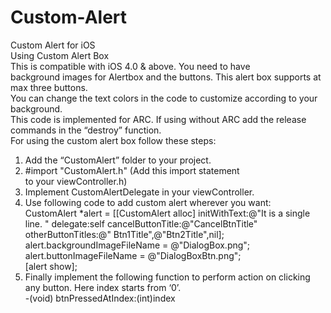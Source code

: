 Custom-Alert
============

Custom Alert for iOS<br/>
Using Custom Alert Box<br/>
This is compatible with iOS 4.0 & above. You need to have<br/>
background images for Alertbox and the buttons. This alert box supports at max three buttons.<br/>
You can change the text colors in the code to customize according to your background.<br/>
This code is implemented for ARC. If using without ARC add the release commands in the “destroy” function.<br/>
For using the custom alert box follow these steps:<br/>
1. Add the “CustomAlert” folder to your project.<br/>
2. #import "CustomAlert.h" (Add this import statement<br/>
to your viewController.h)<br/>
3. Implement CustomAlertDelegate in your viewController.<br/>
4. Use following code to add custom alert wherever you want:<br/>
CustomAlert *alert = [[CustomAlert alloc] initWithText:@"It is a single line. " delegate:self cancelButtonTitle:@"CancelBtnTitle" otherButtonTitles:@" Btn1Title",@"Btn2Title",nil];<br/>
alert.backgroundImageFileName = @"DialogBox.png"; <br/>
alert.buttonImageFileName = @"DialogBoxBtn.png"; <br/>
[alert show];<br/>
5. Finally implement the following function to perform action on clicking any button. Here index starts from ‘0’.<br/>
-(void) btnPressedAtIndex:(int)index<br/>
